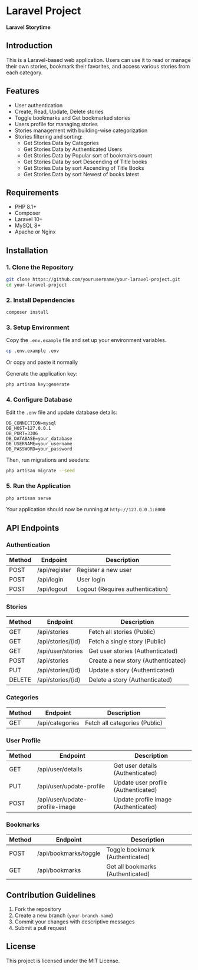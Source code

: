 # Laravel Project
**Laravel Storytime**

## Introduction
This is a Laravel-based web application. Users can use it to read or manage their own stories, bookmark their favorites, and access various stories from each category.

## Features
- User authentication
- Create, Read, Update, Delete stories
- Toggle bookmarks and Get bookmarked stories
- Users profile for managing stories
- Stories management with building-wise categorization
- Stories filtering and sorting:
  - Get Stories Data by Categories
  - Get Stories Data by Authenticated Users
  - Get Stories Data by Popular sort of bookmakrs count
  - Get Stories Data by sort Descending of Title books
  - Get Stories Data by sort Ascending of Title Books
  - Get Stories Data by sort Newest of books latest

## Requirements
- PHP 8.1+
- Composer
- Laravel 10+
- MySQL 8+
- Apache or Nginx

## Installation

### 1. Clone the Repository
```bash
git clone https://github.com/yourusername/your-laravel-project.git
cd your-laravel-project
```

### 2. Install Dependencies
```bash
composer install
```

### 3. Setup Environment
Copy the `.env.example` file and set up your environment variables.
```bash
cp .env.example .env
```
Or copy and paste it normally

Generate the application key:
```bash
php artisan key:generate
```

### 4. Configure Database
Edit the `.env` file and update database details:
```
DB_CONNECTION=mysql
DB_HOST=127.0.0.1
DB_PORT=3306
DB_DATABASE=your_database
DB_USERNAME=your_username
DB_PASSWORD=your_password
```
Then, run migrations and seeders:
```bash
php artisan migrate --seed
```

### 5. Run the Application
```bash
php artisan serve
```
Your application should now be running at `http://127.0.0.1:8000`

## API Endpoints

### Authentication
| Method | Endpoint | Description |
|--------|---------|-------------|
| POST | /api/register | Register a new user |
| POST | /api/login | User login |
| POST | /api/logout | Logout (Requires authentication) |

### Stories
| Method | Endpoint | Description |
|--------|---------|-------------|
| GET | /api/stories | Fetch all stories (Public) |
| GET | /api/stories/{id} | Fetch a single story (Public) |
| GET | /api/user/stories | Get user stories (Authenticated) |
| POST | /api/stories | Create a new story (Authenticated) |
| PUT | /api/stories/{id} | Update a story (Authenticated) |
| DELETE | /api/stories/{id} | Delete a story (Authenticated) |

### Categories
| Method | Endpoint | Description |
|--------|---------|-------------|
| GET | /api/categories | Fetch all categories (Public) |

### User Profile
| Method | Endpoint | Description |
|--------|---------|-------------|
| GET | /api/user/details | Get user details (Authenticated) |
| PUT | /api/user/update-profile | Update user profile (Authenticated) |
| POST | /api/user/update-profile-image | Update profile image (Authenticated) |

### Bookmarks
| Method | Endpoint | Description |
|--------|---------|-------------|
| POST | /api/bookmarks/toggle | Toggle bookmark (Authenticated) |
| GET | /api/bookmarks | Get all bookmarks (Authenticated) |

## Contribution Guidelines
1. Fork the repository
2. Create a new branch (`your-branch-name`)
3. Commit your changes with descriptive messages
4. Submit a pull request

## License
This project is licensed under the MIT License.